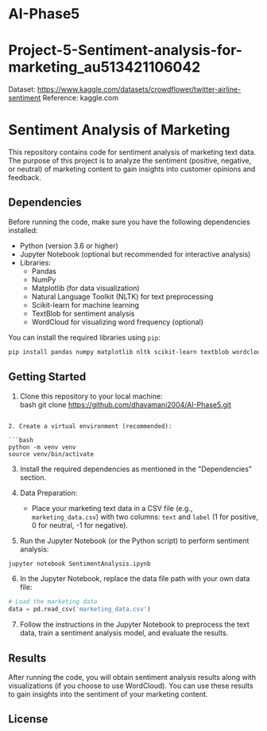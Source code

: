 # AI-Phase5
# Project-5-Sentiment-analysis-for-marketing_au513421106042
Dataset: https://www.kaggle.com/datasets/crowdflower/twitter-airline-sentiment
Reference: kaggle.com


# Sentiment Analysis of Marketing

This repository contains code for sentiment analysis of marketing text data. The purpose of this project is to analyze the sentiment (positive, negative, or neutral) of marketing content to gain insights into customer opinions and feedback.

## Dependencies

Before running the code, make sure you have the following dependencies installed:

- Python (version 3.6 or higher)
- Jupyter Notebook (optional but recommended for interactive analysis)
- Libraries: 
    - Pandas
    - NumPy
    - Matplotlib (for data visualization)
    - Natural Language Toolkit (NLTK) for text preprocessing
    - Scikit-learn for machine learning
    - TextBlob for sentiment analysis
    - WordCloud for visualizing word frequency (optional)

You can install the required libraries using `pip`:

```bash
pip install pandas numpy matplotlib nltk scikit-learn textblob wordcloud
```

## Getting Started

1. Clone this repository to your local machine:  
bash git clone https://github.com/dhavamani2004/AI-Phase5.git
```

2. Create a virtual environment (recommended):

```bash
python -m venv venv
source venv/bin/activate
```

3. Install the required dependencies as mentioned in the "Dependencies" section.

4. Data Preparation:

   - Place your marketing text data in a CSV file (e.g., `marketing_data.csv`) with two columns: `text` and `label` (1 for positive, 0 for neutral, -1 for negative).

5. Run the Jupyter Notebook (or the Python script) to perform sentiment analysis:

```bash
jupyter notebook SentimentAnalysis.ipynb
```

6. In the Jupyter Notebook, replace the data file path with your own data file:

```python
# Load the marketing data
data = pd.read_csv('marketing_data.csv')
```

7. Follow the instructions in the Jupyter Notebook to preprocess the text data, train a sentiment analysis model, and evaluate the results.

## Results

After running the code, you will obtain sentiment analysis results along with visualizations (if you choose to use WordCloud). You can use these results to gain insights into the sentiment of your marketing content.

## License
